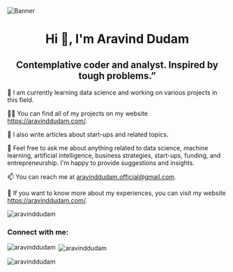 ![Banner](https://www.isical.ac.in/~tihisi/Advt/WMLDS/images/deepLearning.gif)
<h1 align="center">Hi 👋, I'm Aravind Dudam</h1>
<h2 align="center">Contemplative coder and analyst. Inspired by tough problems.”</h3>

🌱 I am currently learning data science and working on various projects in this field.

👨‍💻 You can find all of my projects on my website https://aravinddudam.com/.

📝 I also write articles about start-ups and related topics.

💬 Feel free to ask me about anything related to data science, machine learning, artificial intelligence, business strategies, start-ups, funding, and entrepreneurship. I'm happy to provide suggestions and insights.

📫 You can reach me at aravinddudam.official@gmail.com.

📄 If you want to know more about my experiences, you can visit my website https://aravinddudam.com/.


<p align="left"> <img src="https://komarev.com/ghpvc/?username=aravinddudam&label=Profile%20views&color=0e75b6&style=flat" alt="aravinddudam" /> </p>

<h3 align="left">Connect with me:</h3>
<p align="left">
</p>

<p><img align="left" src="https://github-readme-stats.vercel.app/api/top-langs?username=aravinddudam&show_icons=true&locale=en&layout=compact" alt="aravinddudam" /></p>

<p>&nbsp;<img align="center" src="https://github-readme-stats.vercel.app/api?username=aravinddudam&show_icons=true&locale=en" alt="aravinddudam" /></p>

<p><img align="center" src="https://github-readme-streak-stats.herokuapp.com/?user=aravinddudam&" alt="aravinddudam" /></p>
